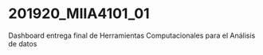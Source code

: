 # 201920_MIIA4101_01
Dashboard entrega final de Herramientas Computacionales para el Análisis de datos
